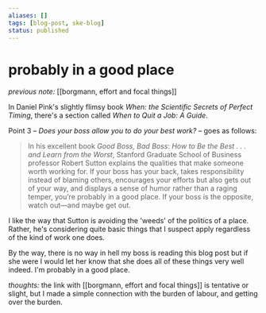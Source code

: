 ```yaml
---
aliases: []
tags: [blog-post, ske-blog]
status: published
---
```


# probably in a good place

_previous note:_ [[borgmann, effort and focal things]]

In Daniel Pink's slightly flimsy book _When: the Scientific Secrets of Perfect Timing_, there's a section called _When to Quit a Job: A Guide_. 

Point 3 – _Does your boss allow you to do your best work?_  – goes as follows:

> In his excellent book _Good Boss, Bad Boss_: _How to Be the Best . . . and Learn from the Worst_, Stanford Graduate School of Business professor Robert Sutton explains the qualities that make someone worth working for. If your boss has your back, takes responsibility instead of blaming others, encourages your efforts but also gets out of your way, and displays a sense of humor rather than a raging temper, you’re probably in a good place. If your boss is the opposite, watch out—and maybe get out.

I like the way that Sutton is avoiding the 'weeds' of the politics of a place. Rather, he's considering quite basic things that I suspect apply regardless of the kind of work one does. 

By the way, there is no way in hell my boss is reading this blog post but if she were I would let her know that she does all of these things very well indeed. I'm probably in a good place.

_thoughts:_ the link with [[borgmann, effort and focal things]] is tentative or slight, but I made a simple connection with the burden of labour, and getting over the burden.



